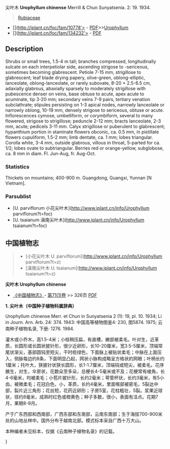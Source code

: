 尖叶木 **Urophyllum chinense** Merrill & Chun Sunyatsenia. 2: 19. 1934.

> [Rubiaceae](http://www.iplant.cn/info/Rubiaceae?t=foc)
* [](http://iplant.cn/foc/fam/10778'> - [PDF](http://iplant.cn/foc/pdf/Rubiaceae.pdf)>>[Urophyllum](http://www.iplant.cn/info/Urophyllum?t=foc)
* [](http://iplant.cn/foc/fam/134232'> - [PDF](http://www.iplant.cn/foc/pdf/Urophyllum.pdf)

## Description

Shrubs or small trees, 1.5-4 m tall; branches compressed, longitudinally sulcate on each interpetiolar side, ascending strigose to -sericeous, sometimes becoming glabrescent. Petiole 7-15 mm, strigillose to glabrescent; leaf blade drying papery, olive-green, oblong-elliptic, lanceolate, oblong-lanceolate, or rarely subovate, 8-20 × 2.5-6.5 cm, adaxially glabrous, abaxially sparsely to moderately strigillose with pubescence denser on veins, base obtuse to acute, apex acute to acuminate, tip 3-20 mm; secondary veins 7-9 pairs, tertiary venation subclathrate; stipules persisting on 1-3 apical nodes, narrowly lanceolate or narrowly oblong, 10-19 mm, densely strigose to sericeous, obtuse or acute. Inflorescences cymose, umbelliform, or corymbiform, several to many flowered, strigose to strigillose; peduncle 2-12 mm; bracts lanceolate, 2-3 mm, acute; pedicels 3-11 mm. Calyx strigillose or puberulent to glabrescent; hypanthium portion in staminate flowers obconic, ca. 0.5 mm, in pistillate flowers cupuliform, 1.5-2 mm; limb dentate, ca. 1 mm; lobes triangular. Corolla white, 3-4 mm, outside glabrous, villous in throat, 5-parted for ca. 1/2; lobes ovate to subtriangular. Berries red or orange-yellow, subglobose, ca. 8 mm in diam. Fl. Jun-Aug, fr. Aug-Oct.

### Statistics
Thickets on mountains; 400-900 m. Guangdong, Guangxi, Yunnan [N Vietnam].

### Parsublist

* [U.  parviflorum  小花尖叶木](http://www.iplant.cn/info/Urophyllum parviflorum?t=foc)
* [U.  tsaianum  滇南尖叶木](http://www.iplant.cn/info/Urophyllum tsaianum?t=foc)

## 中国植物志

> * [小花尖叶木  U.  parviflorum](http://www.iplant.cn/info/Urophyllum parviflorum?t=z)
> * [滇南尖叶木  U.  tsaianum](http://www.iplant.cn/info/Urophyllum tsaianum?t=z)

**尖叶木 Urophyllum chinense**

* [《中国植物志》](http://www.iplant.cn/frps)- [第71(1)卷](http://www.iplant.cn/frps/vol/71(1)) >> 326页 [PDF](http://www.iplant.cn/frps/pdf/71(1)/326.PDF)

**1. 尖叶木（中国种子植物科属辞典）**

Urophyllum chinense Merr. et Chun in Sunyatsenia 2 (1): 19, pl. 10. 1934; Li in Journ. Arn. Arb. 24: 374. 1943: 中国高等植物图鉴4: 230, 图5874. 1975; 云南种子植物名录, 下册: 1276. 1984.

灌木或小乔木，高1.5-4米；小枝稍压扁，有直槽，嫩部被柔毛。叶对生，近革质，长圆形或长圆状披针形，很少近卵形，长10-20厘米，宽3.5-5厘米，顶端常尾状渐尖，基部圆钝至短尖，干时榄绿色，下面脉上被贴状柔毛；中脉在上面压入，侧脉每边约8条，下面明显凸起，网状小脉构成略呈方格状的网眼；叶柄长约1厘米；托叶大，狭披针状狭长圆形，长1-1.7厘米，顶端钝或短尖，被柔毛。花序腋生，对生，伞房状，花数朵至多朵，总梗长4-5毫米或不及；花梗常有棱角，长4-6毫米，均被柔毛；小苞片披针形，长约2毫米；萼管杯状，长约3毫米，有5小齿，被微柔毛；花冠白色，小，革质，长约4毫米，里面喉部被密毛，5裂达中部，裂片近三角形；花丝短，花药近卵形；子房5室，花柱粗壮，5裂。浆果近球状，径约8毫米，成熟时红色或橙黄色；种子多数，很小，表面有洼点。花期7月，果期8-9月。

产于广东西部和西南部，广西东部和东南部，云南东南部；生于海拔700-900米处的山地丛林中。国外分布于越南北部。模式标本采自广西十万大山。

本种编者未见标本，仅据《云南种子植物名录》的记载。

}
